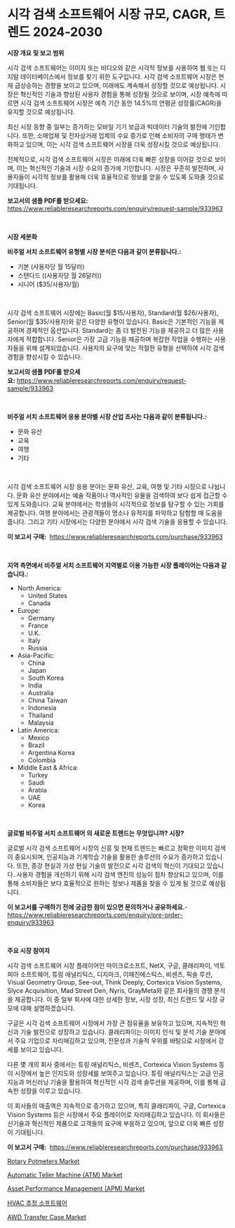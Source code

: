 <p><h1>시각 검색 소프트웨어 시장 규모, CAGR, 트렌드 2024-2030</h1></p><p><strong>시장 개요 및 보고 범위</strong></p>
<p><p>시각 검색 소프트웨어는 이미지 또는 비디오와 같은 시각적 정보를 사용하여 웹 또는 디지털 데이터베이스에서 정보를 찾기 위한 도구입니다. 시각 검색 소프트웨어 시장은 현재 급상승하는 경향을 보이고 있으며, 미래에도 계속해서 성장할 것으로 예상됩니다. 시장은 혁신적인 기술과 향상된 사용자 경험을 통해 성장될 것으로 보이며, 시장 예측에 따르면 시각 검색 소프트웨어 시장은 예측 기간 동안 14.5%의 연평균 성장률(CAGR)을 유지할 것으로 예상됩니다.</p><p>최신 시장 동향 중 일부는 증가하는 모바일 기기 보급과 빅데이터 기술의 발전에 기인합니다. 또한, 소매업체 및 전자상거래 업체의 수요 증가로 인해 소비자의 구매 행태가 변화하고 있으며, 이는 시각 검색 소프트웨어 시장을 더욱 성장시킬 것으로 예상됩니다.</p><p>전체적으로, 시각 검색 소프트웨어 시장은 미래에 더욱 빠른 성장을 이어갈 것으로 보이며, 이는 혁신적인 기술과 시장 수요의 증가에 기인합니다. 시장은 꾸준히 발전하며, 사용자들이 시각적 정보를 활용해 더욱 효율적으로 정보를 얻을 수 있도록 도와줄 것으로 기대됩니다.</p></p>
<p><strong>보고서의 샘플 PDF를 받으세요:</strong> <a href="https://www.reliableresearchreports.com/enquiry/request-sample/933963">https://www.reliableresearchreports.com/enquiry/request-sample/933963</a></p>
<p>&nbsp;</p>
<p><strong>시장 세분화</strong></p>
<p><strong>비주얼 서치 소프트웨어 유형별 시장 분석은 다음과 같이 분류됩니다.:</strong></p>
<p><ul><li>기본 (사용자당 월 15달러)</li><li>스탠다드 ((사용자당 월 26달러))</li><li>시니어 ($35/사용자/월)</li></ul></p>
<p>&nbsp;</p>
<p><p>시각 검색 소프트웨어 시장에는 Basic(월 $15/사용자), Standard(월 $26/사용자), Senior(월 $35/사용자)와 같은 다양한 유형이 있습니다. Basic은 기본적인 기능을 제공하며 경제적인 옵션입니다. Standard는 좀 더 발전된 기능을 제공하고 더 많은 사용자에게 적합합니다. Senior은 가장 고급 기능을 제공하며 복잡한 작업을 수행하는 사용자들을 위해 설계되었습니다. 사용자의 요구에 맞는 적절한 유형을 선택하여 시각 검색 경험을 향상시킬 수 있습니다.</p></p>
<p><strong>보고서의 샘플 PDF를 받으세요:</strong>&nbsp;<a href="https://www.reliableresearchreports.com/enquiry/request-sample/933963">https://www.reliableresearchreports.com/enquiry/request-sample/933963</a></p>
<p>&nbsp;</p>
<p><strong> 비주얼 서치 소프트웨어 응용 분야별 시장 산업 조사는 다음과 같이 분류됩니다.:</strong></p>
<p><ul><li>문화 유산</li><li>교육</li><li>여행</li><li>기타</li></ul></p>
<p>&nbsp;</p>
<p><p>시각 검색 소프트웨어 시장 응용 분야는 문화 유산, 교육, 여행 및 기타 시장으로 나뉩니다. 문화 유산 분야에서는 예술 작품이나 역사적인 유물을 검색하여 보다 쉽게 접근할 수 있게 도와줍니다. 교육 분야에서는 학생들이 시각적으로 정보를 탐구할 수 있는 기회를 제공합니다. 여행 분야에서는 관광객들이 명소나 유적지를 파악하고 탐험할 때 도움을 줍니다. 그리고 기타 시장에서는 다양한 분야에서 시각 검색 기술을 응용할 수 있습니다.</p></p>
<p><strong>이 보고서 구매:</strong>&nbsp; <a href="https://www.reliableresearchreports.com/purchase/933963">https://www.reliableresearchreports.com/purchase/933963</a></p>
<p>&nbsp;</p>
<p><strong>지역 측면에서 비주얼 서치 소프트웨어 지역별로 이용 가능한 시장 플레이어는 다음과 같습니다.:</strong></p>
<p><ul>
    <li>
        North America:
        <ul>
            <li>United States</li>
            <li>Canada</li>
        </ul>
    </li>
    <li>
        Europe:
        <ul>
            <li>Germany</li>
            <li>France</li>
            <li>U.K.</li>
            <li>Italy</li>
            <li>Russia</li>
        </ul>
    </li>
    <li>
        Asia-Pacific:
        <ul>
            <li>China</li>
            <li>Japan</li>
            <li>South Korea</li>
            <li>India</li>
            <li>Australia</li>
            <li>China Taiwan</li>
            <li>Indonesia</li>
            <li>Thailand</li>
            <li>Malaysia</li>
        </ul>
    </li>
    <li>
        Latin America:
        <ul>
            <li>Mexico</li>
            <li>Brazil</li>
            <li>Argentina Korea</li>
            <li>Colombia</li>
        </ul>
    </li>
    <li>
        Middle East & Africa:
        <ul>
            <li>Turkey</li>
            <li>Saudi</li>
            <li>Arabia</li>
            <li>UAE</li>
            <li>Korea</li>
        </ul>
    </li>
    </ul></p>
<p>&nbsp;</p>
<p><strong>글로벌 비주얼 서치 소프트웨어 의 새로운 트렌드는 무엇입니까? 시장?</strong></p>
<p><p>글로벌 시각 검색 소프트웨어 시장의 신흥 및 현재 트렌드는 빠르고 정확한 이미지 검색이 중요시되며, 인공지능과 기계학습 기술을 활용한 솔루션의 수요가 증가하고 있습니다. 또한, 증강 현실과 가상 현실 기술의 발전으로 시각 검색의 혁신이 기대되고 있습니다. 사용자 경험을 개선하기 위해 시각 검색 엔진의 성능이 점차 향상되고 있으며, 이를 통해 소비자들은 보다 효율적으로 원하는 정보나 제품을 찾을 수 있게 될 것으로 예상됩니다.</p></p>
<p><strong>이 보고서를 구매하기 전에 궁금한 점이 있으면 문의하거나 공유하세요.</strong>- <a href="https://www.reliableresearchreports.com/enquiry/pre-order-enquiry/933963">https://www.reliableresearchreports.com/enquiry/pre-order-enquiry/933963</a></p>
<p>&nbsp;</p>
<p><strong>주요 시장 참여자</strong></p>
<p><p>시각 검색 소프트웨어 시장 플레이어인 마이크로소프트, NetX, 구글, 클래리파이, 넥토피아 소프트웨어, 튜링 애널리틱스, 디지마크, 이매진에스틱스, 비센즈, 픽솔 루션, Visual Geometry Group, See-out, Think Deeply, Cortexica Vision Systems, Slyce Acquisition, Mad Street Den, Nyris, GrayMeta와 같은 회사들의 경쟁 분석을 제공합니다. 이 중 일부 회사에 대한 상세한 정보, 시장 성장, 최신 트렌드 및 시장 규모에 대해 설명하겠습니다.</p><p>구글은 시각 검색 소프트웨어 시장에서 가장 큰 점유율을 보유하고 있으며, 지속적인 혁신과 기술 발전으로 성장하고 있습니다. 클래리파이는 이미지 인식 및 분석 기술 분야에서 주요 기업으로 자리매김하고 있으며, 전문성과 기술적 우위를 바탕으로 시장에서 강세를 보이고 있습니다.</p><p>다른 몇 개의 회사 중에서는 튜링 애널리틱스, 비센즈, Cortexica Vision Systems 등이 시장에서 높은 인지도와 성장세를 보여주고 있습니다. 튜링 애널리틱스는 고급 인공지능과 머신러닝 기술을 활용하여 혁신적인 시각 검색 솔루션을 제공하며, 이를 통해 급속한 성장을 이루고 있습니다.</p><p>이 회사들의 매출액은 지속적으로 증가하고 있으며, 특히 클래리파이, 구글, Cortexica Vision Systems 등은 시장에서 주요 플레이어로 자리매김하고 있습니다. 이 회사들은 신기술과 혁신적인 제품으로 고객들의 요구에 부응하고 있으며, 앞으로 더욱 빠른 성장이 기대됩니다.</p></p>
<p><strong>이 보고서 구매:</strong>&nbsp;&nbsp;<a href="https://www.reliableresearchreports.com/purchase/933963">https://www.reliableresearchreports.com/purchase/933963</a></p>
<p><p><a href="https://github.com/gulaimolin/Market-Research-Report-List-3/blob/main/rotary-potmeters-market.md">Rotary Potmeters Market</a></p><p><a href="https://iodized-pantydraco-05c.notion.site/Automatic-Teller-Machine-ATM-Market-A-Comprehensive-Report-of-its-Market-Share-Growth-Trends-20-928701e2386d4c17b098bc302e68cd1c">Automatic Teller Machine (ATM) Market</a></p><p><a href="https://issuu.com/reportprime-2/docs/asset-performance-management-apm-market-size-2030.">Asset Performance Management (APM) Market</a></p><p><a href="https://github.com/vs019sa3m8x/Market-Research-Report-List-1/blob/main/5802793184217.md">HVAC 추정 소프트웨어</a></p><p><a href="https://view.publitas.com/reportprime-1/awd-transfer-case-market-size-growing-and-forecasted-for-period-from-2024-2031-and-provides-complete-market-analysis-of-this-market/">AWD Transfer Case Market</a></p></p>
